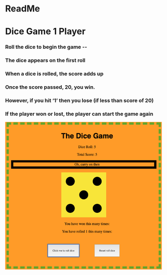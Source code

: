 # ReadMe
# Dice Game 1 Player 

### Roll the dice to begin the game --

### The dice appears on the first roll

### When a dice is rolled, the score adds up

### Once the score passed, 20, you win.

### However, if you hit ‘1’ then you lose (if less than score of 20)

### If the player won or lost, the player can start the game again

![alt text](/dice123.png)
    